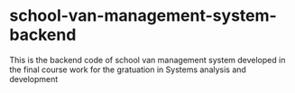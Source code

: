 # school-van-management-system-backend
This is the backend code of school van management system developed in the final course work for the gratuation in Systems analysis and development
